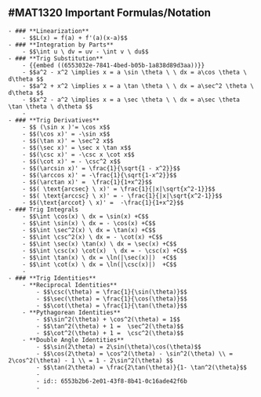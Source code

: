 ## #MAT1320 Important Formulas/Notation
	- ### **Linearization**
		- $$L(x) = f(a) + f'(a)(x-a)$$
	- ### **Integration by Parts**
		- $$\int u \ dv = uv - \int v \ du$$
	- ### **Trig Substitution**
		- {{embed ((6553032e-7841-4bed-b05b-1a838d89d3aa))}}
		- $$a^2 - x^2 \implies x = a \sin \theta \ \ dx = a\cos \theta \ d\theta $$
		- $$a^2 + x^2 \implies x = a \tan \theta \ \ dx = a\sec^2 \theta \ d\theta $$
		- $$x^2 - a^2 \implies x = a \sec \theta \ \ dx = a\sec \theta \tan \theta \ d\theta $$
		-
	- ### **Trig Derivatives**
		- $$ (\sin x )'= \cos x$$
		- $$(\cos x)' = -\sin x$$
		- $$(\tan x)' = \sec^2 x$$
		- $$(\sec x)' = \sec x \tan x$$
		- $$(\csc x)' = -\csc x \cot x$$
		- $$(\cot x)' = - \csc^2 x$$
		- $$(\arcsin x)' = \frac{1}{\sqrt{1 - x^2}}$$
		- $$(\arccos x)' = -\frac{1}{\sqrt{1-x^2}}$$
		- $$(\arctan x)' =  \frac{1}{1+x^2}$$
		- $$( \text{arcsec} \ x)' = \frac{1}{|x|\sqrt{x^2-1}}$$
		- $$( \text{arccsc} \ x)' = - \frac{1}{|x|\sqrt{x^2-1}}$$
		- $$(\text{arccot} \ x)' =  -\frac{1}{1+x^2}$$
	- ### Trig Integrals
		- $$\int \cos(x) \ dx = \sin(x) +C$$
		- $$\int \sin(x) \ dx = - \cos(x) +C$$
		- $$\int \sec^2(x) \ dx = \tan(x) +C$$
		- $$\int \csc^2(x) \ dx = - \cot(x) +C$$
		- $$\int \sec(x) \tan(x) \ dx = \sec(x) +C$$
		- $$\int \csc(x) \cot(x)  \ dx = - \csc(x) +C$$
		- $$\int \tan(x) \ dx = \ln(|\sec(x)|)  +C$$
		- $$\int \cot(x) \ dx = \ln(|\csc(x)|)  +C$$
		-
	- ### **Trig Identities**
		- **Reciprocal Identities**
			- $$\csc(\theta) = \frac{1}{\sin(\theta)}$$
			- $$\sec(\theta) = \frac{1}{\cos(\theta)}$$
			- $$\cot(\theta) = \frac{1}{\tan(\theta)}$$
		- **Pythagorean Identities**
			- $$\sin^2(\theta) + \cos^2(\theta) = 1$$
			- $$\tan^2(\theta) + 1 =  \sec^2(\theta)$$
			- $$\cot^2(\theta) + 1 =  \csc^2(\theta)$$
		- **Double Angle Identities**
			- $$\sin(2\theta) = 2\sin(\theta)\cos(\theta)$$
			- $$\cos(2\theta) = \cos^2(\theta) - \sin^2(\theta) \\ = 2\cos^2(\theta) - 1 \\ = 1 - 2\sin^2(\theta) $$
			- $$\tan(2\theta) = \frac{2\tan(\theta)}{1- \tan^2(\theta}$$
			-
			- id:: 6553b2b6-2e01-43f8-8b41-0c16ade42f6b
			-